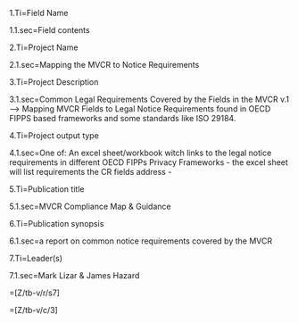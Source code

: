 1.Ti=Field Name

1.1.sec=Field contents

2.Ti=Project Name	

2.1.sec=Mapping  the MVCR to Notice Requirements 

3.Ti=Project Description	

3.1.sec=Common Legal Requirements Covered by the Fields in the MVCR v.1 —> Mapping MVCR Fields to Legal Notice Requirements found in OECD FIPPS based frameworks and some standards like ISO 29184. 

4.Ti=Project output type	

4.1.sec=One of: An excel sheet/workbook witch links to the legal notice requirements in different OECD FIPPs Privacy Frameworks - the excel sheet will list requirements the CR fields address - 

5.Ti=Publication title

5.1.sec=MVCR Compliance Map & Guidance

6.Ti=Publication synopsis

6.1.sec=a report on common notice requirements covered by the MVCR 

7.Ti=Leader(s)

7.1.sec=Mark Lizar & James Hazard

=[Z/tb-v/r/s7]

=[Z/tb-v/c/3]

